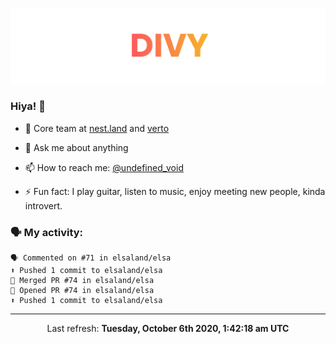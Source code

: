 
![](https://github.com/divy-work/divy-work/raw/master/assets/divy.png)

### Hiya! 👋

- 🔭 Core team at [nest.land](https://github.com/nestdotland/nest.land) and [verto](https://github.com/useverto/verto)

- 💬 Ask me about anything

- 📫 How to reach me: [@undefined_void](https://instagram.com/divy.exe)

- ⚡ Fun fact: I play guitar, listen to music, enjoy meeting new people, kinda introvert.

### 🗣 My activity:

```
🗣 Commented on #71 in elsaland/elsa
⬆️ Pushed 1 commit to elsaland/elsa
🎉 Merged PR #74 in elsaland/elsa
💪 Opened PR #74 in elsaland/elsa
⬆️ Pushed 1 commit to elsaland/elsa
```

------------
<p align="center">Last refresh: <b>Tuesday, October 6th 2020, 1:42:18 am UTC</b></p>
